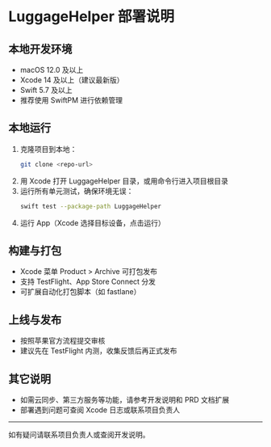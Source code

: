# LuggageHelper 部署说明

## 本地开发环境

- macOS 12.0 及以上
- Xcode 14 及以上（建议最新版）
- Swift 5.7 及以上
- 推荐使用 SwiftPM 进行依赖管理

## 本地运行

1. 克隆项目到本地：
   ```sh
   git clone <repo-url>
   ```
2. 用 Xcode 打开 LuggageHelper 目录，或用命令行进入项目根目录
3. 运行所有单元测试，确保环境无误：
   ```sh
   swift test --package-path LuggageHelper
   ```
4. 运行 App（Xcode 选择目标设备，点击运行）

## 构建与打包

- Xcode 菜单 Product > Archive 可打包发布
- 支持 TestFlight、App Store Connect 分发
- 可扩展自动化打包脚本（如 fastlane）

## 上线与发布

- 按照苹果官方流程提交审核
- 建议先在 TestFlight 内测，收集反馈后再正式发布

## 其它说明

- 如需云同步、第三方服务等功能，请参考开发说明和 PRD 文档扩展
- 部署遇到问题可查阅 Xcode 日志或联系项目负责人

---
如有疑问请联系项目负责人或查阅开发说明。 